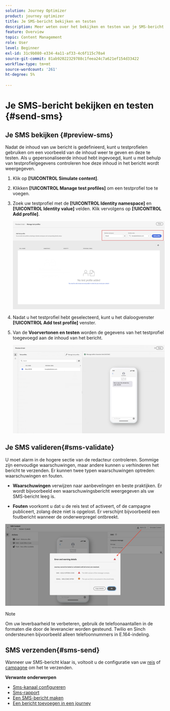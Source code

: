 ```yaml
---
solution: Journey Optimizer
product: journey optimizer
title: Je SMS-bericht bekijken en testen
description: Meer weten over het bekijken en testen van je SMS-bericht in Journey Optimizer?
feature: Overview
topic: Content Management
role: User
level: Beginner
exl-id: 31c9b080-e334-4a11-af33-4c6f115c70a4
source-git-commit: 81ab92022329788c1feea24c7a621ef154d33422
workflow-type: tm+mt
source-wordcount: '261'
ht-degree: 5%

---
```


# Je SMS-bericht bekijken en testen {#send-sms}

## Je SMS bekijken {#preview-sms}

Nadat de inhoud van uw bericht is gedefinieerd, kunt u testprofielen gebruiken om een voorbeeld van de inhoud weer te geven en deze te testen. Als u gepersonaliseerde inhoud hebt ingevoegd, kunt u met behulp van testprofielgegevens controleren hoe deze inhoud in het bericht wordt weergegeven.

1. Klik op **[!UICONTROL Simulate content]**.

1. Klikken **[!UICONTROL Manage test profiles]** om een testprofiel toe te voegen.

1. Zoek uw testprofiel met de **[!UICONTROL Identity namespace]** en **[!UICONTROL Identity value]** velden. Klik vervolgens op **[!UICONTROL Add profile]**.

   ![](assets/sms_preview_3.png)

1. Nadat u het testprofiel hebt geselecteerd, kunt u het dialoogvenster **[!UICONTROL Add test profile]** venster.

1. Van de **Voorvertonen en testen** worden de gegevens van het testprofiel toegevoegd aan de inhoud van het bericht.

   ![](assets/sms_preview_2.png)


## Je SMS valideren{#sms-validate}

U moet alarm in de hogere sectie van de redacteur controleren. Sommige zijn eenvoudige waarschuwingen, maar andere kunnen u verhinderen het bericht te verzenden. Er kunnen twee typen waarschuwingen optreden: waarschuwingen en fouten.

* **Waarschuwingen** verwijzen naar aanbevelingen en beste praktijken. Er wordt bijvoorbeeld een waarschuwingsbericht weergegeven als uw SMS-bericht leeg is.

* **Fouten** voorkomt u dat u de reis test of activeert, of de campagne publiceert, zolang deze niet is opgelost. Er verschijnt bijvoorbeeld een foutbericht wanneer de onderwerpregel ontbreekt.

![](assets/sms-alert-button.png)

>[!NOTE]
>
> Om uw leverbaarheid te verbeteren, gebruik de telefoonaantallen in de formaten die door de leverancier worden gesteund. Twilio en Sinch ondersteunen bijvoorbeeld alleen telefoonnummers in E.164-indeling.

## SMS verzenden{#sms-send}

Wanneer uw SMS-bericht klaar is, voltooit u de configuratie van uw [reis](../building-journeys/journey-gs.md) of [campagne](../campaigns/create-campaign.md) om het te verzenden.

**Verwante onderwerpen**

* [Sms-kanaal configureren](sms-configuration.md)
* [Sms-rapport](../reports/journey-global-report.md#sms-global)
* [Een SMS-bericht maken](create-sms.md)
* [Een bericht toevoegen in een journey](../building-journeys/journeys-message.md)
